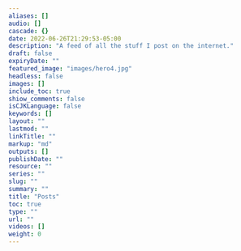 ```yaml
---
aliases: []
audio: []
cascade: {}
date: 2022-06-26T21:29:53-05:00
description: "A feed of all the stuff I post on the internet."
draft: false
expiryDate: ""
featured_image: "images/hero4.jpg"
headless: false
images: []
include_toc: true
shiow_comments: false
isCJKLanguage: false
keywords: []
layout: ""
lastmod: ""
linkTitle: ""
markup: "md"
outputs: []
publishDate: ""
resource: ""
series: ""
slug: ""
summary: ""
title: "Posts"
toc: true
type: ""
url: ""
videos: []
weight: 0
---
```

